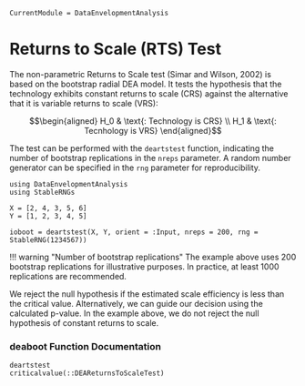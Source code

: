 ```@meta
CurrentModule = DataEnvelopmentAnalysis
```

# Returns to Scale (RTS) Test

The non-parametric Returns to Scale test (Simar and Wilson, 2002) is based on the bootstrap radial DEA model. It tests the hypothesis that the technology exhibits constant returns to scale (CRS) against the alternative that it is variable returns to scale (VRS):
```math
\begin{aligned}
  H_0 & \text{: Technology is CRS} \\
  H_1 & \text{: Tecnhology is VRS}
\end{aligned}
```

The test can be performed with the `deartstest` function, indicating the number of bootstrap replications in the `nreps` parameter. A random number generator can be specified in the `rng` parameter for reproducibility.

```@example radialboot
using DataEnvelopmentAnalysis
using StableRNGs

X = [2, 4, 3, 5, 6]
Y = [1, 2, 3, 4, 5]

ioboot = deartstest(X, Y, orient = :Input, nreps = 200, rng = StableRNG(1234567))
```

!!! warning "Number of bootstrap replications"
    The example above uses 200 bootstrap replications for illustrative purposes. In practice, at least 1000 replications are recommended.

We reject the null hypothesis if the estimated scale efficiency is less than the critical value. Alternatively, we can guide our decision using the calculated p-value. In the example above, we do not reject the null hypothesis of constant returns to scale.

### deaboot Function Documentation

```@docs
deartstest
criticalvalue(::DEAReturnsToScaleTest)
```


